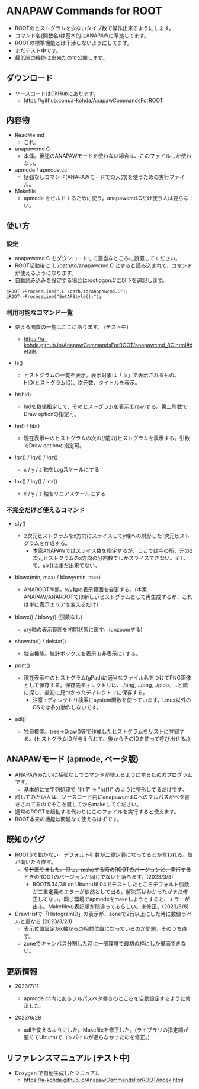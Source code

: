 # ANAPAW Commands for ROOT
- ROOTのヒストグラムを少ないタイプ数で操作出来るようにします。
- コマンド名(関数名)は基本的にANAPAWに準拠してます。
- ROOTの標準機能とは干渉しないようにしてます。
- まだテスト中です。
- 最低限の機能は出来たので公開します。

## ダウンロード
- ソースコードはGitHubにあります。
  - https://github.com/a-kohda/AnapawCommandsForROOT

## 内容物
- ReadMe.md
  - これ。
- anapawcmd.C
  - 本体。後述のANAPAWモードを使わない場合は、このファイルしか使わない。
- apmode / apmode.cc
  - 括弧なしコマンド(ANAPAWモードでの入力)を使うための実行ファイル。
- Makefile
  - apmode をビルドするために使う。anapawcmd.Cだけ使う人は要らない。

## 使い方
### 設定
- anapawcmd.C をダウンロードして適当なところに設置してください。
- ROOT起動後に .L /path/to/anapawcmd.C とすると読み込まれて、コマンドが使えるようになります。
- 自動読み込みを設定する場合はrootlogon.Cに以下を追記します。
```
gROOT->ProcessLine(".L /path/to/anapawcmd.C");
gROOT->ProcessLine("SetAPStyle();");
```
### 利用可能なコマンド一覧
- 使える関数の一覧はここにあります。 (テスト中)
  - https://a-kohda.github.io/AnapawCommandsForROOT/anapawcmd_8C.html#details
- ls()
  - ヒストグラムの一覧を表示。表示対象は「.ls」で表示されるもの。HID(ヒストグラムID)、次元数、タイトルを表示。

- ht(hid)
  - hidを数値指定して、そのヒストグラムを表示(Draw)する。第二引数でDraw optionの指定可。

- hn() / hb()
  - 現在表示中のヒストグラムの次の(/前の)ヒストグラムを表示する。引数でDraw optionの指定可。

- lgx() / lgy() / lgz()
  - x / y / z 軸をLogスケールにする

- lnx() / lny() / lnz()
  - x / y / z 軸をリニアスケールにする

### 不完全だけど使えるコマンド
- sly()
  - 2次元ヒストグラムをx方向にスライスしてy軸への射影した1次元ヒストグラムを作成する。
    - 本家ANAPAWではスライス数を指定するが、ここでは今の所、元の2次元ヒストグラムのx方向の分割数でしかスライスできない。そして、slx()はまだ出来てない。

- blowx(min, max) / blowy(min, max)
  - ANAROOT準拠。x/y軸の表示範囲を変更する。(本家ANAPAW/ANAROOTでは新しいヒストグラムとして再生成するが、これは単に表示エリアを変えるだけ)

- blowx() / blowy() (引数なし)
  - x/y軸の表示範囲を初期状態に戻す。(unzoomする)

- showstat() / delstat()
  - 独自機能。統計ボックスを表示 (/非表示に) する。

- print()
  - 現在表示中のヒストグラム(gPad)に適当なファイル名をつけてPNG画像として保存する。保存先ディレクトリは、./png, ../png, ./plots, ...と順に探し、最初に見つかったディレクトリに保存する。
    - 注意 : ディレクトリ検索にsystem関数を使っています。Linux以外のOSでは多分動作しないです。

- adl()
  - 独自機能。tree->Draw()等で作成したヒストグラムをリストに登録する。(ヒストグラムIDが与えられて、後からそのIDを使って呼び出せる。)

## ANAPAWモード (apmode, ベータ版)
- ANAPAWみたいに括弧なしでコマンドが使えるようにするためのプログラムです。
  - 基本的に文字列処理で "ht 1" -> "ht(1)" のように整形してるだけです。
- 試してみたい人は、ソースコード内にanapawcmd.Cへのフルパスがベタ書きされてるのでそこを直してからmakeしてください。
- 通常のROOTを起動する代わりにこのファイルを実行すると使えます。
- ROOT本来の機能は問題なく使えるはずです。

## 既知のバグ
- ROOT5で動かない。デフォルト引数が二重定義になってるとか言われる。気が向いたら直す。
  - ~~多分直りました。但し、makeする時のROOTのバージョンと、実行するときのROOTのバージョンが同じでないと落ちます。(2023/3/3)~~
	- ROOT5.34/38 on Ubuntu16.04でテストしたところデフォルト引数が二重定義のエラーが依然として出る。解決策はわかったがまだ修正してない。同じ環境でapmodeをmakeしようとすると、エラーが出る。Makefileの表記順が間違ってるらしい。未修正。(2023/6/8)
- DrawHistで「HistogramID」の表示が、zoneで2行以上にした時に数値ラベルと重なる (2023/3/28)
  - 表示位置設定がx軸からの相対位置になっているのが問題。そのうち直す。
  - zoneでキャンバス分割した時に一部環境で最初の枠にしか描画できない。

## 更新情報
- 2023/7/11
  - apmode.cc内にあるフルパスベタ書きのところを自動設定するように修正した。

- 2023/6/28
  - adlを使えるようにした。Makefileを修正した。(ライブラリの指定順が悪くてUbuntuでコンパイルが通らなかったのを修正。)

## リファレンスマニュアル (テスト中)
- Doxygen で自動生成したマニュアル
  - https://a-kohda.github.io/AnapawCommandsForROOT/index.html

